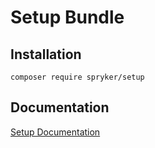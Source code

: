 # Setup Bundle

## Installation

```
composer require spryker/setup
```

## Documentation

[Setup Documentation](https://spryker.github.io/setup/index.html)
